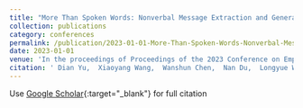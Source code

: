 ```yaml
---
title: "More Than Spoken Words: Nonverbal Message Extraction and Generation"
collection: publications
category: conferences
permalink: /publication/2023-01-01-More-Than-Spoken-Words-Nonverbal-Message-Extraction-and-Generation
date: 2023-01-01
venue: 'In the proceedings of Proceedings of the 2023 Conference on Empirical Methods in Natural Language Processing (EMNLP)'
citation: ' Dian Yu,  Xiaoyang Wang,  Wanshun Chen,  Nan Du,  Longyue Wang,  Haitao Mi,  Dong Yu, &quot;More Than Spoken Words: Nonverbal Message Extraction and Generation.&quot; In the proceedings of Proceedings of the 2023 Conference on Empirical Methods in Natural Language Processing (EMNLP), 2023.'
---
```

Use [Google Scholar](https://scholar.google.com/scholar?q=More+Than+Spoken+Words:+Nonverbal+Message+Extraction+and+Generation){:target="_blank"} for full citation
